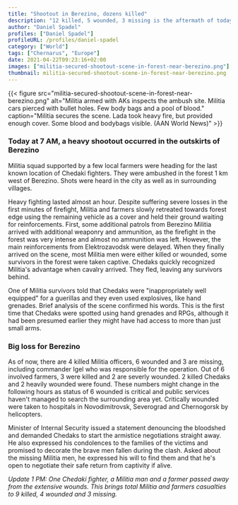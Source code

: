 ```yaml
---
title: "Shootout in Berezino, dozens killed"
description: "12 killed, 5 wounded, 3 missing is the aftermath of today's shootout between Militia and Chedaks near Berezino."
author: "Daniel Spadel"
profiles: ["Daniel Spadel"]
profileURL: /profiles/daniel-spadel
category: ["World"]
tags: ["Chernarus", "Europe"]
date: 2021-04-22T09:23:16+02:00
images: ["militia-secured-shootout-scene-in-forest-near-berezino.png"]
thumbnail: militia-secured-shootout-scene-in-forest-near-berezino.png
---
```


{{< figure src="militia-secured-shootout-scene-in-forest-near-berezino.png" alt="Militia armed with AKs inspects the ambush site. Militia cars pierced with bullet holes. Few body bags and a pool of blood." caption="Militia secures the scene. Lada took heavy fire, but provided enough cover. Some blood and bodybags visible. (AAN World News)" >}}

### Today at 7 AM, a heavy shootout occurred in the outskirts of Berezino

Militia squad supported by a few local farmers were heading for the last known location of Chedaki fighters. They were ambushed in the forest 1 km west of Berezino. Shots were heard in the city as well as in surrounding villages.

Heavy fighting lasted almost an hour. Despite suffering severe losses in the first minutes of firefight, Militia and farmers slowly retreated towards forest edge using the remaining vehicle as a cover and held their ground waiting for reinforcements. First, some additional patrols from Berezino Militia arrived with additional weaponry and ammunition, as the firefight in the forest was very intense and almost no ammunition was left. However, the main reinforcements from Elektrozavodsk were delayed. When they finally arrived on the scene, most Militia men were either killed or wounded, some survivors in the forest were taken captive. Chedaks quickly recognized Militia's advantage when cavalry arrived. They fled, leaving any survivors behind.

One of Militia survivors told that Chedaks were "inappropriately well equipped" for a guerillas and they even used explosives, like hand grenades. Brief analysis of the scene confirmed his words. This is the first time that Chedaks were spotted using hand grenades and RPGs, although it had been presumed earlier they might have had access to more than just small arms.

### Big loss for Berezino

As of now, there are 4 killed Militia officers, 6 wounded and 3 are missing, including commander Igel who was responsible for the operation. Out of 6 involved farmers, 3 were killed and 2 are severly wounded. 2 killed Chedaks and 2 heavily wounded were found. These numbers might change in the following hours as status of 6 wounded is critical and public services haven't managed to search the surrounding area yet. Critically wounded were taken to hospitals in Novodimitrovsk, Severograd and Chernogorsk by helicopters.

Minister of Internal Security issued a statement denouncing the bloodshed and demanded Chedaks to start the armistice negotiations straight away. He also expressed his condolences to the families of the victims and promised to decorate the brave men fallen during the clash. Asked about the missing Militia men, he expressed his will to find them and that he's open to negotiate their safe return from captivity if alive.

_Update 1 PM: One Chedaki fighter, a Militia man and a farmer passed away from the extensive wounds. This brings total Militia and farmers casualties to 9 killed, 4 wounded and 3 missing._
